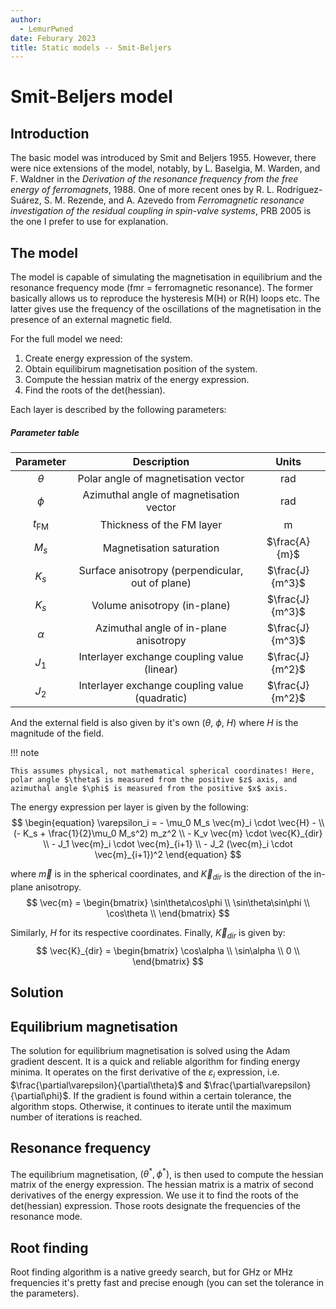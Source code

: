 ```yaml
---
author:
  - LemurPwned
date: Feburary 2023
title: Static models -- Smit-Beljers
---
```

# Smit-Beljers model

## Introduction
The basic model was introduced by Smit and Beljers 1955. However, there were nice extensions of the model, notably, by L. Baselgia, M. Warden, and F. Waldner in the *Derivation of the resonance frequency from the free energy of ferromagnets*, 1988. One of more recent ones by R. L. Rodríguez-Suárez, S. M. Rezende, and A. Azevedo from *Ferromagnetic resonance investigation of the residual coupling in spin-valve systems*, PRB 2005 is the one I prefer to use for explanation.

## The model
The model is capable of simulating the magnetisation in equilibrium and the resonance frequency mode (fmr = ferromagnetic resonance). The former basically allows us to reproduce the hysteresis M(H) or R(H) loops etc. The latter gives use the frequency of the oscillations of the magnetisation in the presence of an external magnetic field. 

For the full model we need:

1. Create energy expression of the system.
2. Obtain equilibirum magnetisation position of the system. 
3. Compute the hessian matrix of the energy expression.
4. Find the roots of the det(hessian). 

Each layer is described by the following parameters:
##### Parameter table
|    Parameter    |                   Description                    |      Units      |
| :-------------: | :----------------------------------------------: | :-------------: |
|    $\theta$     |       Polar angle of magnetisation vector        |       rad       |
|     $\phi$      |     Azimuthal angle of magnetisation vector      |       rad       |
| $t_\textrm{FM}$ |            Thickness of the FM layer             |        m        |
|      $M_s$      |             Magnetisation saturation             |  $\frac{A}{m}$  |
|      $K_s$      | Surface anisotropy (perpendicular, out of plane) | $\frac{J}{m^3}$ |
|      $K_s$      |          Volume anisotropy  (in-plane)           | $\frac{J}{m^3}$ |
|    $\alpha$     |      Azimuthal angle of in-plane anisotropy      | $\frac{J}{m^3}$ |
|      $J_1$      |   Interlayer exchange coupling value (linear)    | $\frac{J}{m^2}$ |
|      $J_2$      |  Interlayer exchange coupling value (quadratic)  | $\frac{J}{m^2}$ |

And the external field is also given by it's own ($\theta$, $\phi$, $H$) where $H$ is the magnitude of the field.

!!! note

    This assumes physical, not mathematical spherical coordinates! Here, polar angle $\theta$ is measured from the positive $z$ axis, and azimuthal angle $\phi$ is measured from the positive $x$ axis.

The energy expression per layer is given by the following:
$$
\begin{equation}
\varepsilon_i = - \mu_0 M_s \vec{m}_i \cdot \vec{H} - \\
                    (- K_s + \frac{1}{2}\mu_0 M_s^2) m_z^2 \\
                    - K_v \vec{m} \cdot \vec{K}_{dir} \\ 
                    - J_1 \vec{m}_i \cdot \vec{m}_{i+1} \\
                    - J_2 (\vec{m}_i \cdot \vec{m}_{i+1})^2
\end{equation}
$$

where $\vec{m}$ is in the spherical coordinates, and $\vec{K}_{dir}$ is the direction of the in-plane anisotropy.
$$
\vec{m} = \begin{bmatrix}
	\sin\theta\cos\phi \\ 
	\sin\theta\sin\phi \\
	\cos\theta          \\
\end{bmatrix}
$$

Similarly, $H$ for its respective coordinates.
Finally, $\vec{K}_{dir}$ is given by:
$$
\vec{K}_{dir} = \begin{bmatrix}
    \cos\alpha \\ 
    \sin\alpha \\
    0          \\
\end{bmatrix}
$$

## Solution

## Equilibrium magnetisation
The solution for equilibrium magnetisation is solved using the Adam gradient descent. It is a quick and reliable algorithm for finding energy minima. It operates on the first derivative of the $\varepsilon_i$ expression, i.e. $\frac{\partial\varepsilon}{\partial\theta}$ and $\frac{\partial\varepsilon}{\partial\phi}$. If the gradient is found within a certain tolerance, the algorithm stops. Otherwise, it continues to iterate until the maximum number of iterations is reached.

## Resonance frequency
The equilibrium magnetisation, $(\theta^*, \phi^*)$, is then used to compute the hessian matrix of the energy expression. The hessian matrix is a matrix of second derivatives of the energy expression. We use it to find the roots of the det(hessian) expression. Those roots designate the frequencies of the resonance mode. 

## Root finding
Root finding algorithm is a native greedy search, but for GHz or MHz frequencies it's pretty fast and precise enough (you can set the tolerance in the parameters).